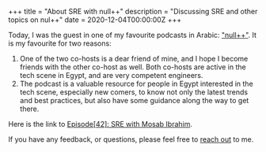 +++
title = "About SRE with null++"
description = "Discussing SRE and other topics on nul++"
date = 2020-12-04T00:00:00Z
+++

Today, I was the guest in one of my favourite podcasts in Arabic:
["null++"](https://nullplus.plus/). It is my favourite for two reasons:

1. One of the two co-hosts is a dear friend of mine, and I hope I become friends with the other
   co-host as well. Both co-hosts are active in the tech scene in Egypt, and are very competent
   engineers.
2. The podcast is a valuable resource for people in Egypt interested in the tech scene, especially
   new comers, to know not only the latest trends and best practices, but also have some guidance
   along the way to get there.

Here is the link to [Episode[42]: SRE with Mosab Ibrahim](https://nullplus.plus/episodes/episode41-sre-with-mosab-ibrahim).

If you have any feedback, or questions, please feel free to [reach out](https://mosab.co.uk/pages/contact.html) to me.
